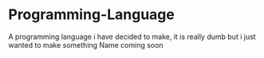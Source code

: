 # Programming-Language
A programming language i have decided to make, it is really dumb but i just wanted to make something
Name coming soon
